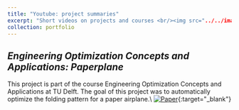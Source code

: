 ```yaml
---
title: "Youtube: project summaries"
excerpt: "Short videos on projects and courses <br/><img src="../../images/you_proj.png" alt="drawing" width="500"/>"
collection: portfolio
---
```


_Engineering Optimization Concepts and Applications: Paperplane_ 
-
This project is part of the course Engineering Optimization Concepts and Applications at TU Delft.
The goal of this project was to automatically optimize the folding pattern for a paper airplane.\\
[![Paper](https://img.youtube.com/vi/8Hy7yl3XPO0/0.jpg)](https://www.youtube.com/watch?v=8Hy7yl3XPO0){:target="_blank"}
